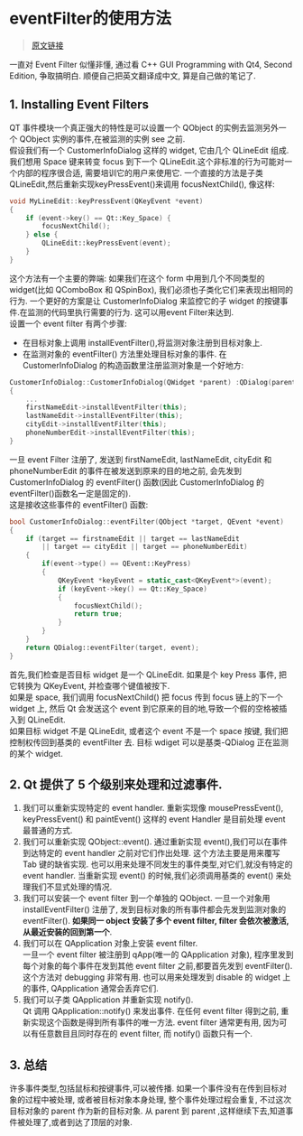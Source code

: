 # eventFilter的使用方法     

> [原文链接](http://www.cnblogs.com/smoozer/archive/2009/02/09/1386704.html)

一直对 Event Filter 似懂非懂, 通过看 C++ GUI Programming with Qt4, Second Edition, 争取搞明白. 顺便自己把英文翻译成中文, 算是自己做的笔记了.    
## 1. Installing Event Filters    
QT 事件模块一个真正强大的特性是可以设置一个 QObject 的实例去监测另外一个 QObject 实例的事件,在被监测的实例 see 之前.   
假设我们有一个 CustomerInfoDialog 这样的 widget, 它由几个 QLineEdit 组成.我们想用 Space 键来转变 focus 到下一个 QLineEdit.这个非标准的行为可能对一个内部的程序很合适, 需要培训它的用户来使用它. 一个直接的方法是子类 QLineEdit,然后重新实现keyPressEvent()来调用 focusNextChild(), 像这样:    
```cpp
void MyLineEdit::keyPressEvent(QKeyEvent *event) 
{ 
	if (event->key() == Qt::Key_Space) { 
		focusNextChild(); 
	} else { 
		QLineEdit::keyPressEvent(event); 
	} 
}
```
这个方法有一个主要的弊端: 如果我们在这个 form 中用到几个不同类型的 widget(比如 QComboBox 和 QSpinBox), 我们必须也子类化它们来表现出相同的行为.    一个更好的方案是让 CustomerInfoDialog 来监控它的子 widget 的按键事件.在监测的代码里执行需要的行为. 这可以用event Filter来达到.    
设置一个 event filter 有两个步骤:    
- 在目标对象上调用 installEventFilter(),将监测对象注册到目标对象上.    
- 在监测对象的 eventFilter() 方法里处理目标对象的事件.
在 CustomerInfoDialog 的构造函数里注册监测对象是一个好地方:   
```cpp
CustomerInfoDialog::CustomerInfoDialog(QWidget *parent) :QDialog(parent) 
{ 
	... 
	firstNameEdit->installEventFilter(this); 
	lastNameEdit->installEventFilter(this); 
	cityEdit->installEventFilter(this); 
	phoneNumberEdit->installEventFilter(this); 
}
```
一旦 event Filter 注册了, 发送到 firstNameEdit, lastNameEdit, cityEdit 和 phoneNumberEdit 的事件在被发送到原来的目的地之前, 会先发到 CustomerInfoDialog 的 eventFilter() 函数(因此 CustomerInfoDialog 的 eventFilter()函数名一定是固定的).    
这是接收这些事件的 eventFilter() 函数:    
```cpp
bool CustomerInfoDialog::eventFilter(QObject *target, QEvent *event)
{
    if (target == firstnameEdit || target == lastNameEdit
        || target == cityEdit || target == phoneNumberEdit)
    {
        if(event->type() == QEvent::KeyPress)
        {
            QKeyEvent *keyEvent = static_cast<QKeyEvent*>(event);
            if (keyEvent->key() == Qt::Key_Space)
            {
                focusNextChild();
                return true;
            }
        }
    }
    return QDialog::eventFilter(target, event);
}

```
首先,我们检查是否目标 widget 是一个 QLineEdit. 如果是个 key Press 事件, 把它转换为 QKeyEvent, 并检查哪个键值被按下.   
如果是 space, 我们调用 focusNextChild() 把 focus 传到 focus 链上的下一个 widget 上, 然后 Qt 会发送这个 event 到它原来的目的地,导致一个假的空格被插入到 QLineEdit.   
如果目标 widget 不是 QLineEdit, 或者这个 event 不是一个 space 按键, 我们把控制权传回到基类的 eventFilter 去. 目标 wdiget 可以是基类-QDialog 正在监测的某个 widget.

## 2. Qt 提供了 5 个级别来处理和过滤事件.    
1. 我们可以重新实现特定的 event handler. 
重新实现像 mousePressEvent(), keyPressEvent() 和 paintEvent() 这样的 event Handler 是目前处理 event 最普通的方式. 
2. 我们可以重新实现 QObject::event(). 
通过重新实现 event(),我们可以在事件到达特定的 event handler 之前对它们作出处理. 这个方法主要是用来覆写 Tab 键的缺省实现. 也可以用来处理不同发生的事件类型,对它们,就没有特定的 event handler. 当重新实现 event() 的时候,我们必须调用基类的 event() 来处理我们不显式处理的情况.   
3. 我们可以安装一个 event filter 到一个单独的 QObject. 
一旦一个对象用 installEventFilter() 注册了, 发到目标对象的所有事件都会先发到监测对象的 eventFilter(). **如果同一 object 安装了多个 event filter, filter 会依次被激活, 从最近安装的回到第一个**.    
4. 我们可以在 QApplication 对象上安装 event filter.   
一旦一个 event filter 被注册到 qApp(唯一的 QApplication 对象), 程序里发到每个对象的每个事件在发到其他 event filter 之前,都要首先发到 eventFilter(). 这个方法对 debugging 非常有用. 也可以用来处理发到 disable 的 widget 上的事件, QApplication 通常会丢弃它们.    
5. 我们可以子类 QApplication 并重新实现 notify().    
Qt 调用 QApplication::notify() 来发出事件. 在任何 event filter 得到之前, 重新实现这个函数是得到所有事件的唯一方法. event filter 通常更有用, 因为可以有任意数目且同时存在的 event filter, 而 notify() 函数只有一个.   

## 3. 总结
许多事件类型,包括鼠标和按键事件,可以被传播. 如果一个事件没有在传到目标对象的过程中被处理, 或者被目标对象本身处理, 整个事件处理过程会重复, 不过这次目标对象的 parent 作为新的目标对象.    从 parent 到 parent ,这样继续下去,知道事件被处理了,或者到达了顶层的对象.     

